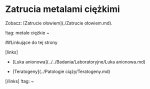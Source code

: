 # Zatrucia metalami ciężkimi

Zobacz: [Zatrucie ołowiem](./Zatrucie ołowiem.md).

!tag: metale ciężkie
~



##Linkujące do tej strony

[links]

- [Luka anionowa](../../Badania/Laboratoryjne/Luka anionowa.md)

- [Teratogeny](../Patologie ciąży/Teratogeny.md)


[/links]
!tag:
~


